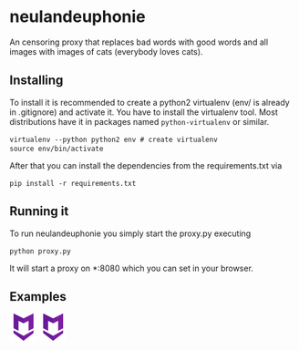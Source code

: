 # neulandeuphonie
An censoring proxy that replaces bad words with good words and all images with images of cats (everybody loves cats).

## Installing
To install it is recommended to create a python2 virtualenv (env/ is already in .gitignore) and activate it. You have to install the virtualenv tool. Most distributions have it in packages named ```python-virtualenv``` or similar. 

    virtualenv --python python2 env # create virtualenv
    source env/bin/activate

After that you can install the dependencies from the requirements.txt via

    pip install -r requirements.txt
    
## Running it
To run neulandeuphonie you simply start the proxy.py executing
    
    python proxy.py

It will start a proxy on *:8080 which you can set in your browser.

## Examples

![original](https://github.com/adam-p/markdown-here/raw/master/src/common/images/icon48.png "Logo Title Text 1")
![censored](https://github.com/adam-p/markdown-here/raw/master/src/common/images/icon48.png "Logo Title Text 1")